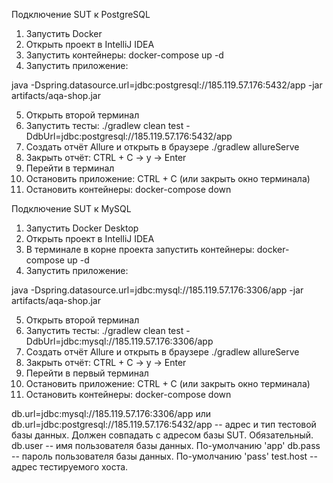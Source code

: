 
Подключение SUT к PostgreSQL

1. Запустить Docker 
2. Открыть проект в IntelliJ IDEA
3. Запустить контейнеры:
   docker-compose up -d
4. Запустить приложение:

  java -Dspring.datasource.url=jdbc:postgresql://185.119.57.176:5432/app -jar artifacts/aqa-shop.jar
  
5. Открыть второй терминал
6. Запустить тесты:
   ./gradlew clean test -DdbUrl=jdbc:postgresql://185.119.57.176:5432/app
7. Создать отчёт Allure и открыть в браузере
   ./gradlew allureServe
8. Закрыть отчёт:
   CTRL + C -> y -> Enter
9. Перейти в  терминал
10. Остановить приложение:
   CTRL + C (или закрыть окно терминала)
11. Остановить контейнеры:
   docker-compose down
   
Подключение SUT к MySQL

1. Запустить Docker Desktop
2. Открыть проект в IntelliJ IDEA
3. В терминале в корне проекта запустить контейнеры:
   docker-compose up -d
4. Запустить приложение:
   
  java -Dspring.datasource.url=jdbc:mysql://185.119.57.176:3306/app -jar artifacts/aqa-shop.jar
 
5. Открыть второй терминал
6. Запустить тесты:
   ./gradlew clean test -DdbUrl=jdbc:mysql://185.119.57.176:3306/app
7. Создать отчёт Allure и открыть в браузере
   ./gradlew allureServe
8. Закрыть отчёт:
   CTRL + C -> y -> Enter
9. Перейти в первый терминал
10. Остановить приложение:
   CTRL + C (или закрыть окно терминала)
11. Остановить контейнеры:
   docker-compose down
   
db.url=jdbc:mysql://185.119.57.176:3306/app или db.url=jdbc:postgresql://185.119.57.176:5432/app -- адрес и тип тестовой базы данных. Должен совпадать с адресом базы SUT. Обязательный.
db.user -- имя пользователя базы данных.  По-умолчанию 'app'
db.pass -- пароль пользователя базы данных.  По-умолчанию 'pass'
test.host -- адрес тестируемого хоста. 

